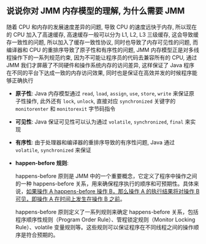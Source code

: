 ## 说说你对 JMM 内存模型的理解, 为什么需要 JMM

随着 CPU 和内存的发展速度差异的问题, 导致 CPU 的速度远快于内存, 所以现在的 CPU 加入了高速缓存, 高速缓存一般可以分为 L1, L2, L3 三级缓存, 这会导致缓存一致性的问题, 所以加入了缓存一致性协议, 同时也导致了内存可见性的问题, 而编译器和 CPU 的重排序导致了原子性和有序性的问题, JMM 内存模型正是对多线程操作下的一系列规范约束, 因为不可能让程序员的代码去兼容所有的 CPU, 通过 JMM 我们才屏蔽了不同硬件和操作系统内存的访问差异, 这样保证了 Java 程序在不同的平台下达成一致的内存访问效果, 同时也是保证在高效并发的时候程序能够正确执行

*   **原子性**: Java 内存模型通过 `read`, `load`, `assign`, `use`, `store`, `write` 来保证原子性操作, 此外还有 `lock`, `unlock`, 直接对应 `synchronized` 关键字的 `monitorenter` 和 `monitorexit` 字节码指令

*   **可见性**: Java 保证可见性可以认为通过 `volatile`, `synchronized`, `final` 来实现

*   **有序性**: 由于处理器和编译器的重排序导致的有序性问题, Java 通过 `volatile`, `synchronized` 来保证

*   **happen-before 规则**:

    happens-before 原则是 JMM 中的一个重要概念，它定义了程序中操作之间的一种 happens-before 关系，用来确保程序执行的顺序和可预期性。具体来说，<u>如果操作 A happens-before 操作 B，那么操作 A 的执行结果将对操作 B 可见，即操作 A 在时间上发生在操作 B 之前</u>。

    happens-before 原则定义了一系列规则来确定 happens-before 关系，包括程序顺序性规则（Program Order Rule）、管程锁定规则（Monitor Locking Rule）、volatile 变量规则等。这些规则可以保证程序在不同线程之间的操作顺序是符合预期的。